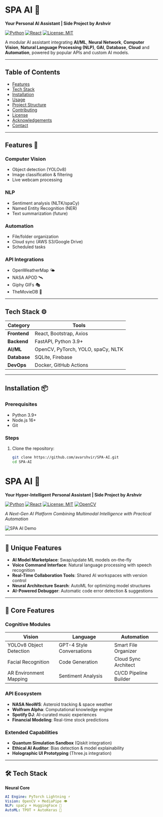 # SPA AI 🤖  
**Your Personal AI Assistant | Side Project by Arshvir**  

[![Python](https://img.shields.io/badge/Python-3.9%2B-blue)](https://www.python.org/)
[![React](https://img.shields.io/badge/React-18%2B-61DAFB)](https://reactjs.org/)
[![License: MIT](https://img.shields.io/badge/License-MIT-green)](https://opensource.org/licenses/MIT)

A modular AI assistant integrating **AI/ML**, **Neural Network**, **Computer Vision**, **Natural Language Processing (NLP)**, **GAI**, **Database**, **Cloud** and **Automation**, powered by popular APIs and custom AI models.

<!--![SPA AI Demo](docs/demo.gif) *← Add a screenshot/GIF later*-->

---

## Table of Contents  
- [Features](#features)  
- [Tech Stack](#tech-stack)  
- [Installation](#installation)  
- [Usage](#usage)  
- [Project Structure](#project-structure)  
- [Contributing](#contributing)  
- [License](#license)  
- [Acknowledgements](#acknowledgements)  
- [Contact](#contact)  

---

## Features 🚀  

### **Computer Vision**  
- Object detection (YOLOv8)  
- Image classification & filtering  
- Live webcam processing  

### **NLP**  
- Sentiment analysis (NLTK/spaCy)  
- Named Entity Recognition (NER)  
- Text summarization (future)  

### **Automation**  
- File/folder organization  
- Cloud sync (AWS S3/Google Drive)  
- Scheduled tasks  

### **API Integrations**  
- OpenWeatherMap 🌤️  
- NASA APOD 🛰️  
- Giphy GIFs 🎭  
- TheMovieDB 🎥  

---

## Tech Stack ⚙️  

| **Category** | **Tools** |  
|--------------|-----------|  
| **Frontend** | React, Bootstrap, Axios |  
| **Backend**  | FastAPI, Python 3.9+ |  
| **AI/ML**    | OpenCV, PyTorch, YOLO, spaCy, NLTK |  
| **Database** | SQLite, Firebase |  
| **DevOps**   | Docker, GitHub Actions |  

---

## Installation 📦  

### Prerequisites  
- Python 3.9+  
- Node.js 16+  
- Git  

### Steps  
1. Clone the repository:  
   ```bash  
   git clone https://github.com/avarshvir/SPA-AI.git  
   cd SPA-AI  


# SPA AI 🤖  
**Your Hyper-Intelligent Personal Assistant | Side Project by Arshvir**  

[![Python](https://img.shields.io/badge/Python-3.9%2B-blue)](https://www.python.org/)
[![React](https://img.shields.io/badge/React-18%2B-61DAFB)](https://reactjs.org/)
[![License: MIT](https://img.shields.io/badge/License-MIT-green)](https://opensource.org/licenses/MIT)
[![OpenCV](https://img.shields.io/badge/OpenCV-4.7%2B-yellowgreen)](https://opencv.org/)

*A Next-Gen AI Platform Combining Multimodal Intelligence with Practical Automation*

![SPA AI Demo](docs/demo.gif) <!-- Add your demo GIF later -->

---

## 🌟 Unique Features  
- **AI Model Marketplace**: Swap/update ML models on-the-fly  
- **Voice Command Interface**: Natural language processing with speech recognition  
- **Real-Time Collaboration Tools**: Shared AI workspaces with version control  
- **Neural Architecture Search**: AutoML for optimizing model structures  
- **AI-Powered Debugger**: Automatic code error detection & suggestions  

---

## 🚀 Core Features  

### **Cognitive Modules**  
| **Vision**                | **Language**              | **Automation**           |  
|---------------------------|---------------------------|--------------------------|  
| YOLOv8 Object Detection   | GPT-4 Style Conversations | Smart File Organizer     |  
| Facial Recognition        | Code Generation           | Cloud Sync Architect     |  
| AR Environment Mapping    | Sentiment Analysis        | CI/CD Pipeline Builder   |  

### **API Ecosystem**  
- **NASA NeoWS**: Asteroid tracking & space weather  
- **Wolfram Alpha**: Computational knowledge engine  
- **Spotify DJ**: AI-curated music experiences  
- **Financial Modeling**: Real-time stock predictions  

### **Extended Capabilities**  
- **Quantum Simulation Sandbox** (Qiskit integration)  
- **Ethical AI Auditor**: Bias detection & model explainability  
- **Holographic UI Prototyping** (Three.js integration)  

---

## 🛠️ Tech Stack  

**Neural Core**  
```yaml
AI Engine: PyTorch Lightning ⚡  
Vision: OpenCV + MediaPipe 👁️  
NLP: spaCy + HuggingFace 🤗  
AutoML: TPOT + AutoKeras 🤖  
